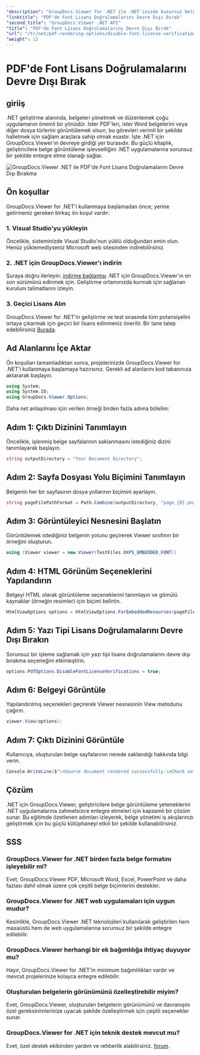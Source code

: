 ```yaml
---
"description": "GroupDocs.Viewer for .NET ile .NET'inizde kusursuz belge görüntüleme yeteneklerinin kilidini açın. Belge oluşturmayı minimum bağımlılıklarla kolayca entegre edin ve özelleştirin."
"linktitle": "PDF'de Font Lisans Doğrulamalarını Devre Dışı Bırak"
"second_title": "GroupDocs.Viewer .NET API"
"title": "PDF'de Font Lisans Doğrulamalarını Devre Dışı Bırak"
"url": "/tr/net/pdf-rendering-options/disable-font-license-verifications-pdf/"
"weight": 12
---
```


# PDF'de Font Lisans Doğrulamalarını Devre Dışı Bırak

## giriiş
.NET geliştirme alanında, belgeleri yönetmek ve düzenlemek çoğu uygulamanın önemli bir yönüdür. İster PDF'leri, ister Word belgelerini veya diğer dosya türlerini görüntülemek olsun, bu görevleri verimli bir şekilde halletmek için sağlam araçlara sahip olmak esastır. İşte .NET için GroupDocs.Viewer'ın devreye girdiği yer burasıdır. Bu güçlü kitaplık, geliştiricilere belge görüntüleme işlevselliğini .NET uygulamalarına sorunsuz bir şekilde entegre etme olanağı sağlar.

![GroupDocs.Viewer .NET ile PDF'de Font Lisans Doğrulamalarını Devre Dışı Bırakma](/viewer/pdf-rendering-options/disable-font-license-verifications-in-pdf.png)

## Ön koşullar
GroupDocs.Viewer for .NET'i kullanmaya başlamadan önce, yerine getirmeniz gereken birkaç ön koşul vardır:
### 1. Visual Studio'yu yükleyin
Öncelikle, sisteminizde Visual Studio'nun yüklü olduğundan emin olun. Henüz yüklemediyseniz Microsoft web sitesinden indirebilirsiniz.
### 2. .NET için GroupDocs.Viewer'ı indirin
Şuraya doğru ilerleyin: [indirme bağlantısı](https://releases.groupdocs.com/viewer/net/) .NET için GroupDocs.Viewer'ın en son sürümünü edinmek için. Geliştirme ortamınızda kurmak için sağlanan kurulum talimatlarını izleyin.
### 3. Geçici Lisans Alın
GroupDocs.Viewer for .NET'in geliştirme ve test sırasında tüm potansiyelini ortaya çıkarmak için geçici bir lisans edinmeniz önerilir. Bir tane talep edebilirsiniz [Burada](https://purchase.groupdocs.com/temporary-license/).

## Ad Alanlarını İçe Aktar
Ön koşulları tamamladıktan sonra, projelerinizde GroupDocs.Viewer for .NET'i kullanmaya başlamaya hazırsınız. Gerekli ad alanlarını kod tabanınıza aktararak başlayın.
```csharp
using System;
using System.IO;
using GroupDocs.Viewer.Options;
```

Daha net anlaşılması için verilen örneği birden fazla adıma bölelim:
## Adım 1: Çıktı Dizinini Tanımlayın
Öncelikle, işlenmiş belge sayfalarının saklanmasını istediğiniz dizini tanımlayarak başlayın.
```csharp
string outputDirectory = "Your Document Directory";
```
## Adım 2: Sayfa Dosyası Yolu Biçimini Tanımlayın
Belgenin her bir sayfasının dosya yollarının biçimini ayarlayın.
```csharp
string pageFilePathFormat = Path.Combine(outputDirectory, "page_{0}.png");
```
## Adım 3: Görüntüleyici Nesnesini Başlatın
Görüntülemek istediğiniz belgenin yolunu geçirerek Viewer sınıfının bir örneğini oluşturun.
```csharp
using (Viewer viewer = new Viewer(TestFiles.OXPS_EMBEDDED_FONT))
```
## Adım 4: HTML Görünüm Seçeneklerini Yapılandırın
Belgeyi HTML olarak görüntüleme seçeneklerini tanımlayın ve gömülü kaynaklar (örneğin resimler) için biçimi belirtin.
```csharp
HtmlViewOptions options = HtmlViewOptions.ForEmbeddedResources(pageFilePathFormat);
```
## Adım 5: Yazı Tipi Lisans Doğrulamalarını Devre Dışı Bırakın
Sorunsuz bir işleme sağlamak için yazı tipi lisans doğrulamalarını devre dışı bırakma seçeneğini etkinleştirin.
```csharp
options.PdfOptions.DisableFontLicenseVerifications = true;
```
## Adım 6: Belgeyi Görüntüle
Yapılandırılmış seçenekleri geçirerek Viewer nesnesinin View metodunu çağırın.
```csharp
viewer.View(options);
```
## Adım 7: Çıktı Dizinini Görüntüle
Kullanıcıya, oluşturulan belge sayfalarının nerede saklandığı hakkında bilgi verin.
```csharp
Console.WriteLine($"\nSource document rendered successfully.\nCheck output in {outputDirectory}.");
```

## Çözüm
.NET için GroupDocs.Viewer, geliştiricilere belge görüntüleme yeteneklerini .NET uygulamalarına zahmetsizce entegre etmeleri için kapsamlı bir çözüm sunar. Bu eğitimde özetlenen adımları izleyerek, belge yönetimi iş akışlarınızı geliştirmek için bu güçlü kütüphaneyi etkili bir şekilde kullanabilirsiniz.
## SSS
### GroupDocs.Viewer for .NET birden fazla belge formatını işleyebilir mi?
Evet, GroupDocs.Viewer PDF, Microsoft Word, Excel, PowerPoint ve daha fazlası dahil olmak üzere çok çeşitli belge biçimlerini destekler.
### GroupDocs.Viewer for .NET web uygulamaları için uygun mudur?
Kesinlikle, GroupDocs.Viewer .NET teknolojileri kullanılarak geliştirilen hem masaüstü hem de web uygulamalarına sorunsuz bir şekilde entegre edilebilir.
### GroupDocs.Viewer herhangi bir ek bağımlılığa ihtiyaç duyuyor mu?
Hayır, GroupDocs.Viewer for .NET'in minimum bağımlılıkları vardır ve mevcut projelerinize kolayca entegre edilebilir.
### Oluşturulan belgelerin görünümünü özelleştirebilir miyim?
Evet, GroupDocs.Viewer, oluşturulan belgelerin görünümünü ve davranışını özel gereksinimlerinize uyacak şekilde özelleştirmek için çeşitli seçenekler sunar.
### GroupDocs.Viewer for .NET için teknik destek mevcut mu?
Evet, özel destek ekibinden yardım ve rehberlik alabilirsiniz. [forum](https://forum.groupdocs.com/c/viewer/9).